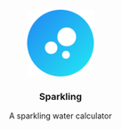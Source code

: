 <br />
<div align="center">
<a href="https://github.com/github_username/repo_name">
<img src="assets/icon-512.png" alt="Logo" width="120" height="120">
</a>

<h3 align="center">Sparkling</h3>

<p align="center">
A sparkling water calculator
</p>
</div>
